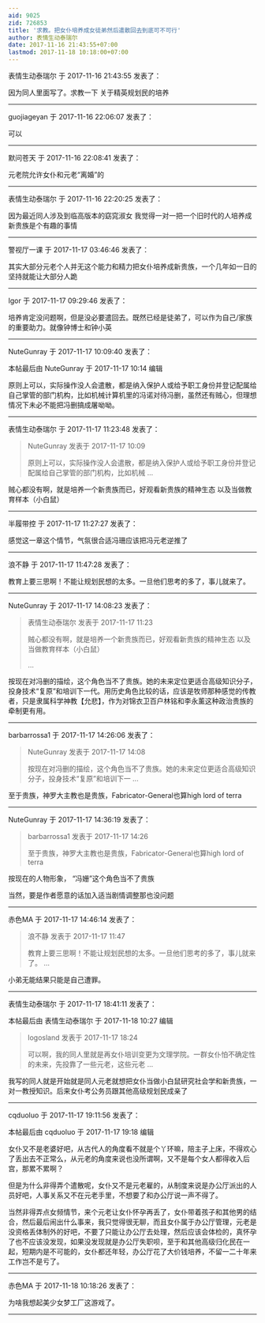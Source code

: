 ```yaml
---
aid: 9025
zid: 726853
title: '求教。把女仆培养成女徒弟然后遣散回去到底可不可行'
author: 表情生动泰瑞尔
date: 2017-11-16 21:43:55+07:00
lastmod: 2017-11-18 10:18:00+07:00
---
```


表情生动泰瑞尔 于 2017-11-16 21:43:55 发表了：

因为同人里面写了。求教一下 关于精英规划民的培养

---------

guojiageyan 于 2017-11-16 22:06:07 发表了：

可以

---------

默问苍天 于 2017-11-16 22:08:41 发表了：

元老院允许女仆和元老“离婚”的

---------

表情生动泰瑞尔 于 2017-11-16 22:20:25 发表了：

因为最近同人涉及到临高版本的窈窕淑女 我觉得一对一把一个旧时代的人培养成新贵族是个有趣的事情

---------

警视厅一课 于 2017-11-17 03:46:46 发表了：

其实大部分元老个人并无这个能力和精力把女仆培养成新贵族，一个几年如一日的坚持就能让大部分人跪

---------

Igor 于 2017-11-17 09:29:46 发表了：

培养肯定没问题啊，但是没必要遣回去。既然已经是徒弟了，可以作为自己/家族的重要助力。就像钟博士和钟小英

---------

NuteGunray 于 2017-11-17 10:09:40 发表了：

本帖最后由 NuteGunray 于 2017-11-17 10:14 编辑 

原则上可以，实际操作没人会遣散，都是纳入保护人或给予职工身份并登记配属给自己掌管的部门机构，比如机械计算机里的冯诺对待冯删，虽然还有贼心，但理想情况下未必不能把冯删搞成屠呦呦。

---------

表情生动泰瑞尔 于 2017-11-17 11:23:48 发表了：

> NuteGunray 发表于 2017-11-17 10:09
> 
> 原则上可以，实际操作没人会遣散，都是纳入保护人或给予职工身份并登记配属给自己掌管的部门机构，比如机械 ...



贼心都没有啊，就是培养一个新贵族而已，好观看新贵族的精神生态 以及当做教育样本（小白鼠）

---------

半履带控 于 2017-11-17 11:27:27 发表了：

感觉这一章这个情节，气氛很合适冯珊应该把冯元老逆推了

---------

浪不静 于 2017-11-17 11:47:28 发表了：

教育上要三思啊！不能让规划民想的太多。一旦他们思考的多了，事儿就来了。

---------

NuteGunray 于 2017-11-17 14:08:23 发表了：

> 表情生动泰瑞尔 发表于 2017-11-17 11:23
> 
> 贼心都没有啊，就是培养一个新贵族而已，好观看新贵族的精神生态 以及当做教育样本（小白鼠）
> 
> ...



按现在对冯删的描绘，这个角色当不了贵族。她的未来定位更适合高级知识分子，投身技术“复原”和培训下一代。用历史角色比较的话，应该是牧师那种感觉的传教者，只是隶属科学神教【允悲】，作为对锦衣卫百户林铭和李永薰这种政治贵族的牵制更有用。

---------

barbarrossa1 于 2017-11-17 14:26:06 发表了：

> NuteGunray 发表于 2017-11-17 14:08
> 
> 按现在对冯删的描绘，这个角色当不了贵族。她的未来定位更适合高级知识分子，投身技术“复原”和培训下一 ...



至于贵族，神罗大主教也是贵族，Fabricator-General也算high lord of terra

---------

NuteGunray 于 2017-11-17 14:36:19 发表了：

> barbarrossa1 发表于 2017-11-17 14:26
> 
> 至于贵族，神罗大主教也是贵族，Fabricator-General也算high lord of terra



按现在的人物形象， “冯姗”这个角色当不了贵族

当然，要是作者愿意的话加入适当剧情调整那也没问题

---------

赤色MA 于 2017-11-17 14:46:14 发表了：

> 浪不静 发表于 2017-11-17 11:47
> 
> 教育上要三思啊！不能让规划民想的太多。一旦他们思考的多了，事儿就来了。 ...



小弟无能结果只能是自己遭罪。

---------

表情生动泰瑞尔 于 2017-11-17 18:41:11 发表了：

本帖最后由 表情生动泰瑞尔 于 2017-11-18 10:27 编辑 


> 
> logosland 发表于 2017-11-17 18:24
> 
> 可以啊，我的同人里就是再女仆培训变更为文理学院。一群女仆怕不确定性的未来，先投靠了一些元老，这些元老 ...



我写的同人就是开始就是同人元老就想把女仆当做小白鼠研究社会学和新贵族，一对一教授知识。后来女仆考公务员跟其他高级规划民成亲了

---------

cqduoluo 于 2017-11-17 19:11:56 发表了：

本帖最后由 cqduoluo 于 2017-11-17 19:18 编辑 

女仆又不是老婆好吧，从古代人的角度看不就是个丫环嘛，陪主子上床，不得欢心了丢出去不正常么，从元老的角度来说也没所谓啊，又不是每个女人都得收入后宫，那累不累啊？

但是为什么非得弄个遣散呢，女仆又不是元老雇的，从制度来说是办公厅派出的人员好吧，人事关系又不在元老手里，不想要了和办公厅说一声不得了。

当然非得弄点女频情节，来个元老让女仆怀孕再丢了，女仆带着孩子和其他男的结合，然后最后闹出什么事来，我只觉得很无聊，而且女仆属于办公厅管理，元老是没资格丢体制外的好吧，不要了只能让办公厅去处理，然后应该会体检的，真怀孕了也不应该没发现，如果没发现就是办公厅失职呗，至于和其他高级归化民在一起，短期内是不可能的，女仆都还年轻，办公厅花了大价钱培养，不留一二十年来工作岂不是亏了。

---------

赤色MA 于 2017-11-18 10:18:26 发表了：

为啥我想起美少女梦工厂这游戏了。

---------

